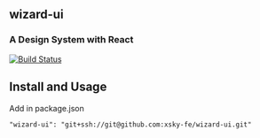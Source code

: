 ## wizard-ui
### A Design System with React

[![Build Status](https://travis-ci.org/xsky-fe/wizard-ui.svg?branch=master)](https://travis-ci.org/xsky-fe/wizard-ui)

## Install and Usage
Add in package.json
```
"wizard-ui": "git+ssh://git@github.com:xsky-fe/wizard-ui.git"
```